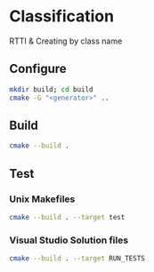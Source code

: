# Classification
RTTI & Creating by class name 

## Configure
```bash
mkdir build; cd build
cmake -G "<generator>" ..
```

## Build
```bash
cmake --build .
```

## Test
### Unix Makefiles
```bash
cmake --build . --target test
```
### Visual Studio Solution files
```bash
cmake --build . --target RUN_TESTS
```